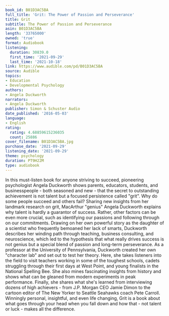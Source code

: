 ```yaml
---
book_id: B01D3AC5BA
full_title: 'Grit: The Power of Passion and Perseverance'
title: Grit
subtitle: The Power of Passion and Perseverance
asin: B01D3AC5BA
length: '33765000'
owned: 'true'
format: Audiobook
listening:
  duration: 30839.0
  first_time: '2021-09-29'
  last_time: '2021-10-18'
link: https://www.audible.com/pd/B01D3AC5BA
source: Audible
topics:
- Education
- Developmental Psychology
authors:
- Angela Duckworth
narrators:
- Angela Duckworth
publisher: Simon & Schuster Audio
date_published: '2016-05-03'
language:
- English
rating:
  rating: 4.68859615236035
  count: 25886
cover_filename: B01D3AC5BA.jpg
purchase_date: '2021-09-29'
listening_date: '2021-09-29'
theme: psychology
duration: PT9H22M
type: audiobook
---
```

In this must-listen book for anyone striving to succeed, pioneering psychologist Angela Duckworth shows parents, educators, students, and businesspeople - both seasoned and new - that the secret to outstanding achievement is not talent but a focused persistence called "grit".
Why do some people succeed and others fail? Sharing new insights from her landmark research on grit, MacArthur "genius" Angela Duckworth explains why talent is hardly a guarantor of success. Rather, other factors can be even more crucial, such as identifying our passions and following through on our commitments.
Drawing on her own powerful story as the daughter of a scientist who frequently bemoaned her lack of smarts, Duckworth describes her winding path through teaching, business consulting, and neuroscience, which led to the hypothesis that what really drives success is not genius but a special blend of passion and long-term perseverance. As a professor at the University of Pennsylvania, Duckworth created her own "character lab" and set out to test her theory.
Here, she takes listeners into the field to visit teachers working in some of the toughest schools, cadets struggling through their first days at West Point, and young finalists in the National Spelling Bee. She also mines fascinating insights from history and shows what can be gleaned from modern experiments in peak performance. Finally, she shares what she's learned from interviewing dozens of high achievers - from J.P. Morgan CEO Jamie Dimon to the cartoon editor of The New Yorker to Seattle Seahawks coach Pete Carroll.
Winningly personal, insightful, and even life changing, Grit is a book about what goes through your head when you fall down and how that - not talent or luck - makes all the difference.
